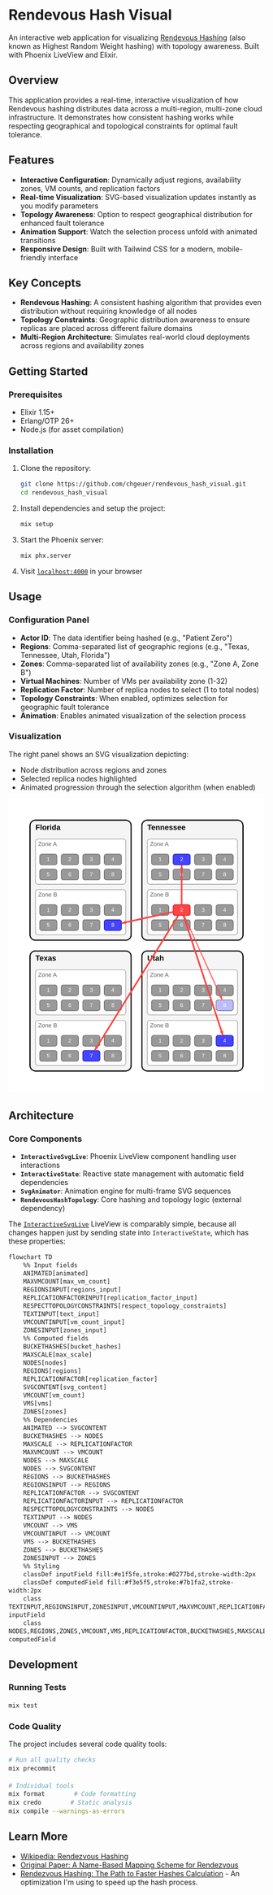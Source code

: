 # Rendevous Hash Visual

An interactive web application for visualizing [Rendevous Hashing](https://en.wikipedia.org/wiki/Rendezvous_hashing) (also known as Highest Random Weight hashing) with topology awareness. Built with Phoenix LiveView and Elixir.

## Overview

This application provides a real-time, interactive visualization of how Rendevous hashing distributes data across a multi-region, multi-zone cloud infrastructure. It demonstrates how consistent hashing works while respecting geographical and topological constraints for optimal fault tolerance.

## Features

- **Interactive Configuration**: Dynamically adjust regions, availability zones, VM counts, and replication factors
- **Real-time Visualization**: SVG-based visualization updates instantly as you modify parameters
- **Topology Awareness**: Option to respect geographical distribution for enhanced fault tolerance
- **Animation Support**: Watch the selection process unfold with animated transitions
- **Responsive Design**: Built with Tailwind CSS for a modern, mobile-friendly interface

## Key Concepts

- **Rendevous Hashing**: A consistent hashing algorithm that provides even distribution without requiring knowledge of all nodes
- **Topology Constraints**: Geographic distribution awareness to ensure replicas are placed across different failure domains
- **Multi-Region Architecture**: Simulates real-world cloud deployments across regions and availability zones

## Getting Started

### Prerequisites

- Elixir 1.15+
- Erlang/OTP 26+
- Node.js (for asset compilation)

### Installation

1. Clone the repository:
   ```bash
   git clone https://github.com/chgeuer/rendevous_hash_visual.git
   cd rendevous_hash_visual
   ```

2. Install dependencies and setup the project:
   ```bash
   mix setup
   ```

3. Start the Phoenix server:
   ```bash
   mix phx.server
   ```

4. Visit [`localhost:4000`](http://localhost:4000) in your browser

## Usage

### Configuration Panel

- **Actor ID**: The data identifier being hashed (e.g., "Patient Zero")
- **Regions**: Comma-separated list of geographic regions (e.g., "Texas, Tennessee, Utah, Florida")
- **Zones**: Comma-separated list of availability zones (e.g., "Zone A, Zone B")
- **Virtual Machines**: Number of VMs per availability zone (1-32)
- **Replication Factor**: Number of replica nodes to select (1 to total nodes)
- **Topology Constraints**: When enabled, optimizes selection for geographic fault tolerance
- **Animation**: Enables animated visualization of the selection process

### Visualization

The right panel shows an SVG visualization depicting:

- Node distribution across regions and zones
- Selected replica nodes highlighted
- Animated progression through the selection algorithm (when enabled)

![sample image](./sample.svg)

## Architecture

### Core Components

- **`InteractiveSvgLive`**: Phoenix LiveView component handling user interactions
- **`InteractiveState`**: Reactive state management with automatic field dependencies
- **`SvgAnimator`**: Animation engine for multi-frame SVG sequences
- **`RendevousHashTopology`**: Core hashing and topology logic (external dependency)

The [`InteractiveSvgLive`](lib/rendevous_hash_visual_web/live/interactive_svg_live.ex) LiveView is comparably simple, because all changes happen just by sending state into `InteractiveState`, which has these properties:

```mermaid
flowchart TD
    %% Input fields
    ANIMATED[animated]
    MAXVMCOUNT[max_vm_count]
    REGIONSINPUT[regions_input]
    REPLICATIONFACTORINPUT[replication_factor_input]
    RESPECTTOPOLOGYCONSTRAINTS[respect_topology_constraints]
    TEXTINPUT[text_input]
    VMCOUNTINPUT[vm_count_input]
    ZONESINPUT[zones_input]
    %% Computed fields
    BUCKETHASHES[bucket_hashes]
    MAXSCALE[max_scale]
    NODES[nodes]
    REGIONS[regions]
    REPLICATIONFACTOR[replication_factor]
    SVGCONTENT[svg_content]
    VMCOUNT[vm_count]
    VMS[vms]
    ZONES[zones]
    %% Dependencies
    ANIMATED --> SVGCONTENT
    BUCKETHASHES --> NODES
    MAXSCALE --> REPLICATIONFACTOR
    MAXVMCOUNT --> VMCOUNT
    NODES --> MAXSCALE
    NODES --> SVGCONTENT
    REGIONS --> BUCKETHASHES
    REGIONSINPUT --> REGIONS
    REPLICATIONFACTOR --> SVGCONTENT
    REPLICATIONFACTORINPUT --> REPLICATIONFACTOR
    RESPECTTOPOLOGYCONSTRAINTS --> NODES
    TEXTINPUT --> NODES
    VMCOUNT --> VMS
    VMCOUNTINPUT --> VMCOUNT
    VMS --> BUCKETHASHES
    ZONES --> BUCKETHASHES
    ZONESINPUT --> ZONES
    %% Styling
    classDef inputField fill:#e1f5fe,stroke:#0277bd,stroke-width:2px
    classDef computedField fill:#f3e5f5,stroke:#7b1fa2,stroke-width:2px
    class TEXTINPUT,REGIONSINPUT,ZONESINPUT,VMCOUNTINPUT,MAXVMCOUNT,REPLICATIONFACTORINPUT,RESPECTTOPOLOGYCONSTRAINTS,ANIMATED inputField
    class NODES,REGIONS,ZONES,VMCOUNT,VMS,REPLICATIONFACTOR,BUCKETHASHES,MAXSCALE,SVGCONTENT computedField
```

## Development

### Running Tests

```bash
mix test
```

### Code Quality

The project includes several code quality tools:

```bash
# Run all quality checks
mix precommit

# Individual tools
mix format        # Code formatting
mix credo        # Static analysis
mix compile --warnings-as-errors
```


## Learn More

- [Wikipedia: Rendezvous Hashing](https://en.wikipedia.org/wiki/Rendezvous_hashing)
- [Original Paper: A Name-Based Mapping Scheme for Rendezvous](https://www.eecs.umich.edu/techreports/cse/96/CSE-TR-316-96.pdf)
- [Rendezvous Hashing: The Path to Faster Hashes Calculation](https://www.npiontko.pro/2024/12/23/computation-efficient-rendezvous-hashing) - An optimization I'm using to speed up the hash process.